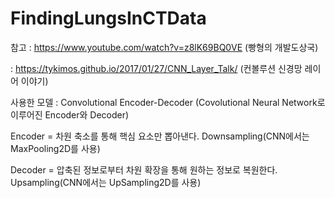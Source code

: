 # FindingLungsInCTData

참고
: https://www.youtube.com/watch?v=z8lK69BQ0VE (빵형의 개발도상국)

: https://tykimos.github.io/2017/01/27/CNN_Layer_Talk/ (컨볼루션 신경망 레이어 이야기) 

사용한 모델
: Convolutional Encoder-Decoder (Covolutional Neural Network로 이루어진 Encoder와 Decoder) 

Encoder = 차원 축소를 통해 핵심 요소만 뽑아낸다. Downsampling(CNN에서는 MaxPooling2D를 사용) 

Decoder = 압축된 정보로부터 차원 확장을 통해 원하는 정보로 복원한다. Upsampling(CNN에서는 UpSampling2D를 사용) 

